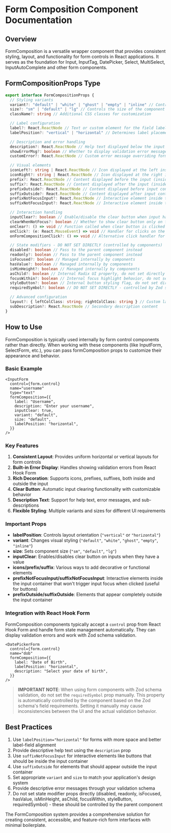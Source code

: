 # Form Composition Component Documentation

## Overview

FormComposition is a versatile wrapper component that provides consistent styling, layout, and functionality for form controls in React applications. It serves as the foundation for Input, InputTag, DatePicker, Select, MultiSelect, InputAutoComplete and other form components.

## FormCompositionProps Type

```typescript
export interface FormCompositionProps {
  // Styling variants
  variant?: "default" | "white" | "ghost" | "empty" | "inline" // Controls the visual style of the input container
  size?: "sm" | "default" | "lg" // Controls the size of the component
  className?: string // Additional CSS classes for customization

  // Label configuration
  label?: React.ReactNode // Text or custom element for the field label
  labelPosition?: "vertical" | "horizontal" // Determines label placement relative to the input

  // Description and error handling
  description?: React.ReactNode // Help text displayed below the input
  showErrorMsg?: boolean // Whether to display validation error messages
  customError?: React.ReactNode // Custom error message overriding form validation errors

  // Visual elements
  iconLeft?: string | React.ReactNode // Icon displayed at the left inside the input
  iconRight?: string | React.ReactNode // Icon displayed at the right inside the input
  prefix?: React.ReactNode // Content displayed before the input (inside container)
  suffix?: React.ReactNode // Content displayed after the input (inside container)
  prefixOutside?: React.ReactNode // Content displayed before input container (outside)
  suffixOutside?: React.ReactNode // Content displayed after input container (outside)
  prefixNotFocusInput?: React.ReactNode // Interactive element inside the input that won't focus the input when clicked (like buttons)
  suffixNotFocusInput?: React.ReactNode // Interactive element inside the input that won't focus the input when clicked (like buttons)

  // Interaction handling
  inputClear?: boolean // Enable/disable the clear button when input has value
  clearWhenNotFocus?: boolean // Whether to show clear button only on focus
  onClear?: () => void // Function called when clear button is clicked
  onClick?: (e: React.MouseEvent) => void // Handler for clicks on the form composition
  onFormCompositionClick?: () => void // Alternative click handler for the whole component

  // State modifiers - DO NOT SET DIRECTLY (controlled by components)
  disabled?: boolean // Pass to the parent component instead
  readonly?: boolean // Pass to the parent component instead
  isFocused?: boolean // Managed internally by components
  hasValue?: boolean // Managed internally by components
  isMinHeight?: boolean // Managed internally by components
  asChild?: boolean // Internal Radix UI property, do not set directly
  focusWithin?: boolean // Internal focus highlight behavior, do not set directly
  styleButton?: boolean // Internal button styling flag, do not set directly
  requiredSymbol?: boolean // DO NOT SET DIRECTLY - controlled by Zod schema validation

  // Advanced configuration
  layout?: { leftColClass: string; rightColClass: string } // Custom layout classes for horizontal mode
  subDescription?: React.ReactNode // Secondary description content
}
```

## How to Use

FormComposition is typically used internally by form control components rather than directly. When working with these components (like InputForm, SelectForm, etc.), you can pass formComposition props to customize their appearance and behavior.

### Basic Example

```tsx
<InputForm
  control={form.control}
  name="username"
  type="text"
  formComposition={{
    label: "Username",
    description: "Enter your username",
    inputClear: true,
    variant: "default",
    size: "default",
    labelPosition: "horizontal",
  }}
/>
```

### Key Features

1. **Consistent Layout**: Provides uniform horizontal or vertical layouts for form controls
2. **Built-in Error Display**: Handles showing validation errors from React Hook Form
3. **Rich Decoration**: Supports icons, prefixes, suffixes, both inside and outside the input
4. **Clear Button**: Automatic input clearing functionality with customizable behavior
5. **Description Text**: Support for help text, error messages, and sub-descriptions
6. **Flexible Styling**: Multiple variants and sizes for different UI requirements

### Important Props

- **labelPosition**: Controls layout orientation (`"vertical"` or `"horizontal"`)
- **variant**: Changes visual styling (`"default"`, `"white"`, `"ghost"`, `"empty"`, `"inline"`)
- **size**: Sets component size (`"sm"`, `"default"`, `"lg"`)
- **inputClear**: Enables/disables clear button on inputs when they have a value
- **icons/prefix/suffix**: Various ways to add decorative or functional elements
- **prefixNotFocusInput/suffixNotFocusInput**: Interactive elements inside the input container that won't trigger input focus when clicked (useful for buttons)
- **prefixOutside/suffixOutside**: Elements that appear completely outside the input container

### Integration with React Hook Form

FormComposition components typically accept a `control` prop from React Hook Form and handle form state management automatically. They can display validation errors and work with Zod schema validation.

```tsx
<DatePickerForm
  control={form.control}
  name="dob"
  formComposition={{
    label: "Date of Birth",
    labelPosition: "horizontal",
    description: "Select your date of birth",
  }}
/>
```

> **IMPORTANT NOTE**: When using form components with Zod schema validation, do not set the `requiredSymbol` prop manually. This property is automatically controlled by the component based on the Zod schema's field requirements. Setting it manually may cause inconsistencies between the UI and the actual validation behavior.

## Best Practices

1. Use `labelPosition="horizontal"` for forms with more space and better label-field alignment
2. Provide descriptive help text using the `description` prop
3. Use `suffixNotFocusInput` for interactive elements like buttons that should be inside the input container
4. Use `suffixOutside` for elements that should appear outside the input container
5. Set appropriate `variant` and `size` to match your application's design system
6. Provide descriptive error messages through your validation schema
7. Do not set state modifier props directly (disabled, readonly, isFocused, hasValue, isMinHeight, asChild, focusWithin, styleButton, requiredSymbol) - these should be controlled by the parent component

The FormComposition system provides a comprehensive solution for creating consistent, accessible, and feature-rich form interfaces with minimal boilerplate.
